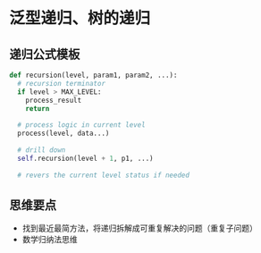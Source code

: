 # 泛型递归、树的递归
## 递归公式模板
```python
def recursion(level, param1, param2, ...):
  # recursion terminator
  if level > MAX_LEVEL:
    process_result
    return
  
  # process logic in current level
  process(level, data...)
  
  # drill down
  self.recursion(level + 1, p1, ...)
  
  # revers the current level status if needed
```
## 思维要点
+ 找到最近最简方法，将递归拆解成可重复解决的问题（重复子问题）
+ 数学归纳法思维
